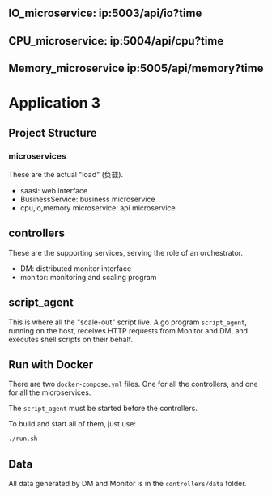 ## IO_microservice:     ip:5003/api/io?time
## CPU_microservice:    ip:5004/api/cpu?time
## Memory_microservice  ip:5005/api/memory?time
# Application 3


## Project Structure
### microservices
These are the actual "load" (负载).

- saasi: web interface
- BusinessService: business microservice
- cpu,io,memory microservice: api microservice

## controllers
These are the supporting services, serving the role of an orchestrator.

- DM: distributed monitor interface
- monitor: monitoring and scaling program

## script_agent

This is where all the "scale-out" script live. A go program `script_agent`, running on the host, receives HTTP requests from Monitor and DM, and executes shell scripts on their behalf. 

## Run with Docker

There are two `docker-compose.yml` files. One for all the controllers, and one for all the microservices.

The `script_agent` must be started before the controllers.

To build and start all of them, just use:

```bash
./run.sh
```

## Data

All data generated by DM and Monitor is in the `controllers/data` folder.

